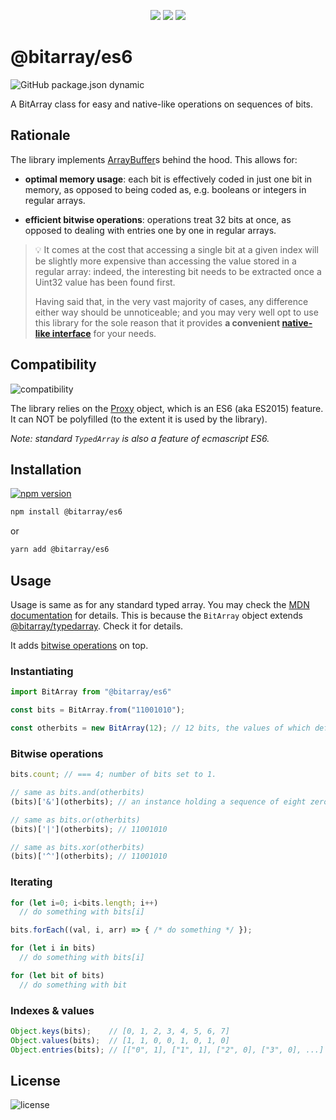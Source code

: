 <p align="center">

  <img src="https://img.shields.io/badge/TypeScript-007ACC?style=flat&logo=typescript&logoColor=white" />
  <img src="https://img.shields.io/badge/JavaScript-F7DF1E?style=flat&logo=javascript&logoColor=black" />
  <img src="https://img.shields.io/badge/Node.js-43853D?style=flat&logo=node.js&logoColor=white" />

</p>

# @bitarray/es6

![GitHub package.json dynamic](https://img.shields.io/github/package-json/keywords/swiing/bitarray)

A BitArray class for easy and native-like operations on sequences of bits.

## Rationale

The library implements [ArrayBuffer](https://developer.mozilla.org/en-US/docs/Web/JavaScript/Reference/Global_Objects/ArrayBuffer)s behind the hood. This allows for:

- **optimal memory usage**: each bit is effectively coded in just one bit in memory, as opposed to being coded as, e.g. booleans or integers in regular arrays.

- **efficient bitwise operations**: operations treat 32 bits at once, as opposed to dealing with entries one by one in regular arrays.

> :bulb: It comes at the cost that accessing a single bit at a given index will be slightly more expensive than accessing the value stored in a regular array: indeed, the interesting bit needs to be extracted once a Uint32 value has been found first.
>
> Having said that, in the very vast majority of cases, any difference either way should be unnoticeable; and you may very well opt to use this library for the sole reason that it provides **a convenient [native-like interface](#usage)** for your needs.

## Compatibility

![compatibility](https://img.shields.io/badge/compatibility-%3E%3D%20ES6-orange?style=flat)

The library relies on the [Proxy](https://caniuse.com/?search=Proxy) object, which is an ES6 (aka ES2015) feature. It can NOT be polyfilled (to the extent it is used by the library).

_Note: standard `TypedArray` is also a feature of ecmascript ES6._

## Installation

[![npm version](https://badge.fury.io/js/@bitarray%2Fes6.svg)](https://badge.fury.io/js/@bitarray%2Fes6)

```sh
npm install @bitarray/es6
```

or

```sh
yarn add @bitarray/es6
```

## Usage

Usage is same as for any standard typed array. You may check the [MDN documentation](https://developer.mozilla.org/en-US/docs/Web/JavaScript/Reference/Global_Objects/TypedArray) for details. This is because the `BitArray` object extends [@bitarray/typedarray](https://github.com/swiing/Bit-TypedArray). Check it for details.

It adds [bitwise operations](#Bitwise-operations) on top.

### Instantiating

```js
import BitArray from "@bitarray/es6"

const bits = BitArray.from("11001010");

const otherbits = new BitArray(12); // 12 bits, the values of which default to zero.
```

### Bitwise operations

```js
bits.count; // === 4; number of bits set to 1.

// same as bits.and(otherbits)
(bits)['&'](otherbits); // an instance holding a sequence of eight zeros

// same as bits.or(otherbits)
(bits)['|'](otherbits); // 11001010

// same as bits.xor(otherbits)
(bits)['^'](otherbits); // 11001010
```

### Iterating

```js
for (let i=0; i<bits.length; i++)
  // do something with bits[i]

bits.forEach((val, i, arr) => { /* do something */ });

for (let i in bits)
  // do something with bits[i]

for (let bit of bits)
  // do something with bit
```

### Indexes & values

```js
Object.keys(bits);    // [0, 1, 2, 3, 4, 5, 6, 7]
Object.values(bits);  // [1, 1, 0, 0, 1, 0, 1, 0]
Object.entries(bits); // [["0", 1], ["1", 1], ["2", 0], ["3", 0], ...]
```

## License

![license](https://img.shields.io/github/license/swiing/BitArray)

